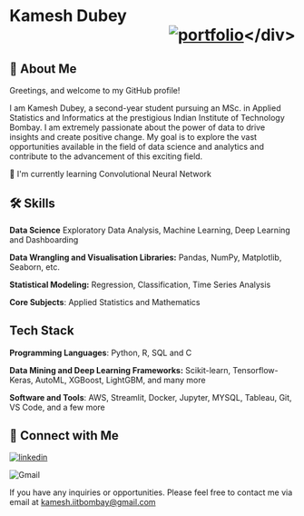# Kamesh Dubey <div align="right">[![portfolio](https://img.shields.io/badge/Resume-000?style=for-the-badge&logo=ko-fi&logoColor=white)]([https://drive.google.com/file/d/1OFExsKARg2z_nDt7z45jtgP-WBwFnbJY/view?pli=1](https://drive.google.com/file/d/1ODypxtIt_rYMeRAkrccn_I5puHK3O2mI/view?usp=sharing))</div>


## 🚀 About Me 
Greetings, and welcome to my GitHub profile!

I am Kamesh Dubey, a second-year student pursuing an MSc. in Applied Statistics and Informatics at the prestigious Indian Institute of Technology Bombay. I am extremely passionate about the power of data to drive insights and create positive change. My goal is to explore the vast opportunities available in the field of data science and analytics and contribute to the advancement of this exciting field. 

🧠 I'm currently learning Convolutional Neural Network




## 🛠 Skills
**Data Science** Exploratory Data Analysis, Machine Learning, Deep Learning and Dashboarding

**Data Wrangling and Visualisation Libraries:** Pandas, NumPy, Matplotlib, Seaborn, etc.

**Statistical Modeling:** Regression, Classification, Time Series Analysis

**Core Subjects**: Applied Statistics and Mathematics

## Tech Stack

**Programming Languages**: Python, R, SQL and C

**Data Mining and Deep Learning Frameworks:** Scikit-learn, Tensorflow-Keras, AutoML, XGBoost, LightGBM, and many more

**Software and Tools**: AWS, Streamlit, Docker, Jupyter, MYSQL, Tableau, Git, VS Code, and a few more
## 🔗 Connect with Me
[![linkedin](https://img.shields.io/badge/linkedin-0A66C2?style=for-the-badge&logo=linkedin&logoColor=white)](https://www.linkedin.com/in/ikameshdubey/)

![Gmail](https://img.shields.io/badge/Gmail-D14836?style=for-the-badge&logo=gmail&logoColor=white)

If you have any inquiries or opportunities. Please feel free to contact me via email at kamesh.iitbombay@gmail.com 







